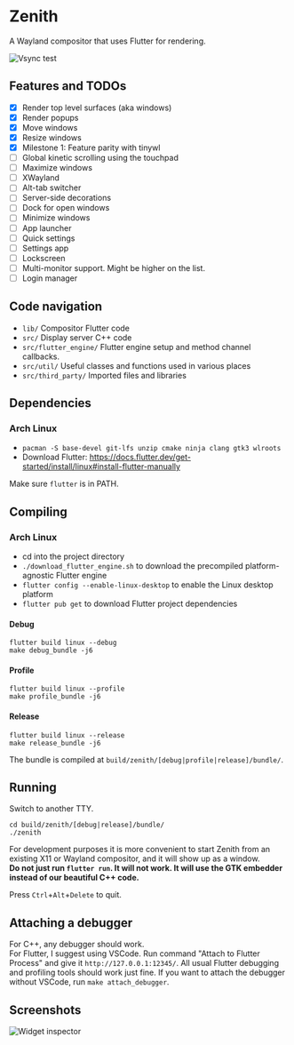 # Zenith

A Wayland compositor that uses Flutter for rendering.

![Vsync test](screenshots/vsync.png)

## Features and TODOs

- [x] Render top level surfaces (aka windows)
- [x] Render popups
- [x] Move windows
- [x] Resize windows
- [x] Milestone 1: Feature parity with tinywl
- [ ] Global kinetic scrolling using the touchpad
- [ ] Maximize windows
- [ ] XWayland
- [ ] Alt-tab switcher
- [ ] Server-side decorations
- [ ] Dock for open windows
- [ ] Minimize windows
- [ ] App launcher
- [ ] Quick settings
- [ ] Settings app
- [ ] Lockscreen
- [ ] Multi-monitor support. Might be higher on the list.
- [ ] Login manager

## Code navigation

- `lib/` Compositor Flutter code
- `src/` Display server C++ code
- `src/flutter_engine/` Flutter engine setup and method channel callbacks.
- `src/util/` Useful classes and functions used in various places
- `src/third_party/` Imported files and libraries

## Dependencies

### Arch Linux

- `pacman -S base-devel git-lfs unzip cmake ninja clang gtk3 wlroots`
- Download Flutter: https://docs.flutter.dev/get-started/install/linux#install-flutter-manually

Make sure `flutter` is in PATH.

## Compiling

### Arch Linux

- cd into the project directory
- `./download_flutter_engine.sh` to download the precompiled platform-agnostic Flutter engine
- `flutter config --enable-linux-desktop` to enable the Linux desktop platform
- `flutter pub get` to download Flutter project dependencies

#### Debug

```
flutter build linux --debug
make debug_bundle -j6
```

#### Profile

```
flutter build linux --profile
make profile_bundle -j6
```

#### Release

```
flutter build linux --release
make release_bundle -j6
```

The bundle is compiled at `build/zenith/[debug|profile|release]/bundle/`.

## Running

Switch to another TTY.

```
cd build/zenith/[debug|release]/bundle/
./zenith
```

For development purposes it is more convenient to start Zenith from an existing X11 or Wayland compositor, and it will
show up as a window.\
**Do not just run `flutter run`. It will not work. It will use the GTK embedder instead of our beautiful C++ code.**

Press `Ctrl`+`Alt`+`Delete` to quit.

## Attaching a debugger

For C++, any debugger should work.\
For Flutter, I suggest using VSCode. Run command "Attach to Flutter Process" and give it `http://127.0.0.1:12345/`. All
usual Flutter debugging and profiling tools should work just fine. If you want to attach the debugger without VSCode,
run `make attach_debugger`.

## Screenshots

![Widget inspector](screenshots/widget_inspector.png)